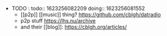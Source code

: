 - TODO :
  todo:: 1623256082209
  doing:: 1623256081552
	- [[p2p]] [[music]] thing? https://github.com/cblgh/datradio
	- p2p stuff https://lhs.nu/archive
	- and their [[blog]]: https://cblgh.org/articles/